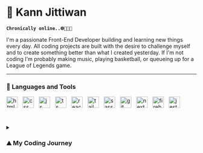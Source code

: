 # 🎠 Kann Jittiwan

**`Chronically online..🌐👨🏻‍💻`**

I'm a passionate Front-End Developer building and learning new things every day. All coding projects are built with the desire to challenge myself and to create something better than what I created yesterday. If I'm not coding I'm probably making music, playing basketball, or queueing up for a League of Legends game.

---

### 🧰 Languages and Tools

<img align="left" alt="html" width="30px" style="padding-right:10px;" src="https://cdn.jsdelivr.net/gh/devicons/devicon/icons/html5/html5-plain.svg" />
<img align="left" alt="css" width="30px" style="padding-right:10px;" src="https://cdn.jsdelivr.net/gh/devicons/devicon/icons/css3/css3-plain.svg" />
<img align="left" alt="js" width="30px" style="padding-right:10px;" src="https://cdn.jsdelivr.net/gh/devicons/devicon/icons/javascript/javascript-plain.svg" />
<img align="left" alt="ts" width="30px" style="padding-right:10px;" src="https://cdn.jsdelivr.net/gh/devicons/devicon/icons/typescript/typescript-plain.svg" />
<img align="left" alt="react" width="30px" style="padding-right:10px;" src="https://cdn.jsdelivr.net/gh/devicons/devicon/icons/react/react-original.svg" />
<img align="left" alt="tailwind" width="30px" style="padding-right:10px;" src="https://cdn.jsdelivr.net/gh/devicons/devicon/icons/tailwindcss/tailwindcss-plain.svg" />
<img align="left" alt="sass" width="30px" style="padding-right:10px;" src="https://cdn.jsdelivr.net/gh/devicons/devicon/icons/sass/sass-original.svg" />
<img align="left" alt="git" width="30px" style="padding-right:10px;" src="https://cdn.jsdelivr.net/gh/devicons/devicon/icons/git/git-original.svg" />
<img align="left" alt="next" width="30px" style="padding-right:10px;" src="https://cdn.jsdelivr.net/gh/devicons/devicon/icons/nextjs/nextjs-original.svg" />
<img align="left" alt="firebase" width="30px" style="padding-right:10px;" src="https://cdn.jsdelivr.net/gh/devicons/devicon/icons/firebase/firebase-plain.svg" />
<img align="left" alt="jest" width="30px" style="padding-right:10px;" src="https://cdn.jsdelivr.net/gh/devicons/devicon/icons/jest/jest-plain.svg" />
<br></br>

#

<details>
<summary><h3>⛰️ My Coding Journey</h3></summary>
  I started my coding journey as a lost and purposeless marketing graduate. I have always had a passion for creating which led me to pick up hobbies such as photography and music production in college. I had been producing music for 4 years at the time and decided to take a gap year after graduating to try to do music full time. After about 8 months, both the stress and my financial situation led to me getting burnt out and I was contemplating on finding a job in marketing. I then discovered coding from a Youtube video which recommended The Odin Project, which is a free open source curriculum teaching web development. I instantly fell in love with coding, and I spent all of my time learning to code. I replaced gaming youtube videos with coding videos and I even keep a journal to track my progress. I started learning to code on February 17 2023 and on June 9 2023 I landed my first Front-End Developer job. I mainly use NextJs & React, Tailwind CSS and Sass for styling, and Framer Motion for my animations. I am currently learning Back-End Development in my free time and plan to learn React Native in the future. I don't know what I will be doing in 5 years but I can say for certain that I will be coding. To whoever is reading this, I hope you have a great day and I hope we can create something great together :-)
</details>
          
          
          
          
          
               

          

<!--
**kjittiwan/kjittiwan** is a ✨ _special_ ✨ repository because its `README.md` (this file) appears on your GitHub profile.

Here are some ideas to get you started:

- 🔭 I’m currently working on ...
- 🌱 I’m currently learning ...
- 👯 I’m looking to collaborate on ...
- 🤔 I’m looking for help with ...
- 💬 Ask me about ...
- 📫 How to reach me: ...
- 😄 Pronouns: ...
- ⚡ Fun fact: ...
-->
